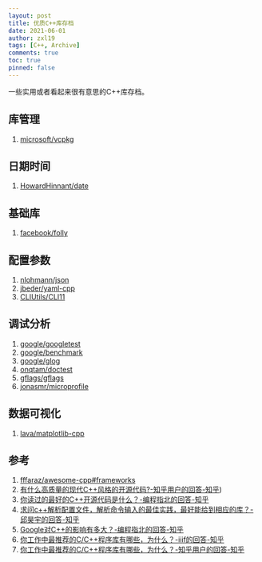 ```yaml
---
layout: post
title: 优质C++库存档
date: 2021-06-01
author: zxl19
tags: [C++, Archive]
comments: true
toc: true
pinned: false
---
```


一些实用或者看起来很有意思的C++库存档。

<!-- more -->

## 库管理

1. [microsoft/vcpkg](https://github.com/microsoft/vcpkg)

## 日期时间

1. [HowardHinnant/date](https://github.com/HowardHinnant/date)

## 基础库

1. [facebook/folly](https://github.com/facebook/folly)

## 配置参数

1. [nlohmann/json](https://github.com/nlohmann/json)
2. [jbeder/yaml-cpp](https://github.com/jbeder/yaml-cpp)
3. [CLIUtils/CLI11](https://github.com/CLIUtils/CLI11)

## 调试分析

1. [google/googletest](https://github.com/google/googletest)
2. [google/benchmark](https://github.com/google/benchmark)
3. [google/glog](https://github.com/google/glog)
4. [onqtam/doctest](https://github.com/onqtam/doctest)
5. [gflags/gflags](https://github.com/gflags/gflags)
6. [jonasmr/microprofile](https://github.com/jonasmr/microprofile)

## 数据可视化

1. [lava/matplotlib-cpp](https://github.com/lava/matplotlib-cpp)

## 参考

1. [fffaraz/awesome-cpp#frameworks](https://github.com/fffaraz/awesome-cpp#frameworks)
2. [有什么高质量的现代C++风格的开源代码?-知乎用户的回答-知乎](https://www.zhihu.com/question/23153437/answer/1962068242))
3. [你读过的最好的C++开源代码是什么？-编程指北的回答-知乎](https://www.zhihu.com/question/21376384/answer/1925233838)
4. [求问c++解析配置文件，解析命令输入的最佳实践，最好能给到相应的库？-邱昊宇的回答-知乎](https://www.zhihu.com/question/433864615/answer/1616753838)
5. [Google对C++的影响有多大？-编程指北的回答-知乎](https://www.zhihu.com/question/40165082/answer/1925222483)
6. [你工作中最推荐的C/C++程序库有哪些，为什么？-iiif的回答-知乎](https://www.zhihu.com/question/51134387/answer/571858930)
7. [你工作中最推荐的C/C++程序库有哪些，为什么？-知乎用户的回答-知乎](https://www.zhihu.com/question/51134387/answer/386066052)
